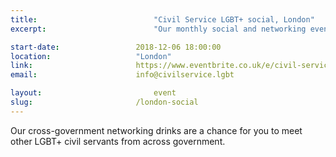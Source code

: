 ```yaml
---
title:  						"Civil Service LGBT+ social, London"
excerpt:	  					"Our monthly social and networking event in London."

start-date:	 				2018-12-06 18:00:00
location: 					"London"
link: 						https://www.eventbrite.co.uk/e/civil-service-lgbt-social-london-tickets-39611894242
email: 						info@civilservice.lgbt

layout: 						event
slug:						/london-social
---
```


Our cross-government networking drinks are a chance for you to meet other LGBT+ civil servants from across government.